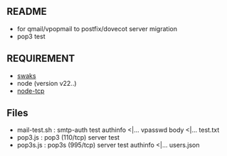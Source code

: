 ## README

* for qmail/vpopmail to postfix/dovecot server migration
* pop3 test

## REQUIREMENT

* [swaks]('https://https://github.com/jetmore/swaks')
* node (version v22..)
* [node-tcp]('https://github.com/nubosoftware/node-tcp/')

## Files

- mail-test.sh : smtp-auth test 
      authinfo <|... vpasswd 
      body     <|... test.txt
- pop3.js  :  pop3 (110/tcp)  server test
- pop3s.js :  pop3s (995/tcp) server test
      authinfo <|... users.json 
